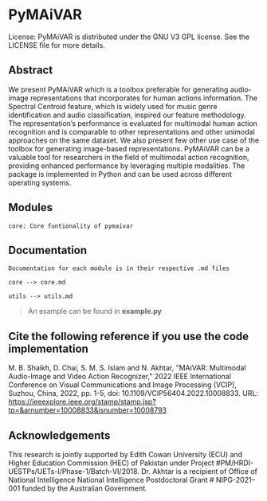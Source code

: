 # PyMAiVAR

License: PyMAiVAR is distributed under the GNU V3 GPL license. See the LICENSE file for more details.


## Abstract

We present PyMAiVAR which is a toolbox preferable for generating audio-image representations that incorporates for human actions information. The Spectral Centroid feature, which is widely used for music genre identification and audio classification, inspired our feature methodology. The representation’s performance is evaluated for multimodal human action recognition and is comparable to other representations and other unimodal approaches on the same dataset. We also present few other use case of the toolbox for generating image-based representations.  PyMAiVAR can be a valuable tool for researchers in the field of multimodal action recognition, providing enhanced performance by leveraging multiple modalities. The package is implemented in Python and can be used across different operating systems. 

## Modules

	core: Core funtionality of pymaivar


## Documentation

	Documentation for each module is in their respective .md files

	core --> core.md

	utils --> utils.md

> An example can be found in **example.py**

## Cite the following reference if you use the code implementation
M. B. Shaikh, D. Chai, S. M. S. Islam and N. Akhtar, "MAiVAR: Multimodal Audio-Image and Video Action Recognizer," 2022 IEEE International Conference on Visual Communications and Image Processing (VCIP), Suzhou, China, 2022, pp. 1-5, doi: 10.1109/VCIP56404.2022.10008833.
URL: https://ieeexplore.ieee.org/stamp/stamp.jsp?tp=&arnumber=10008833&isnumber=10008793 

## Acknowledgements
This research is jointly supported by Edith Cowan University (ECU) and Higher Education Commission (HEC) of Pakistan under Project #PM/HRDI-UESTPs/UETs-I/Phase-1/Batch-VI/2018. Dr. Akhtar is a recipient of Office of National Intelligence National Intelligence Postdoctoral Grant # NIPG-2021–001 funded by the Australian Government.


